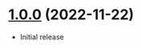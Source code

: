 <a name="1.0.0"></a>
# [1.0.0](https://github.com/craft-plugins/reading-time) (2022-11-22)
* Initial release
